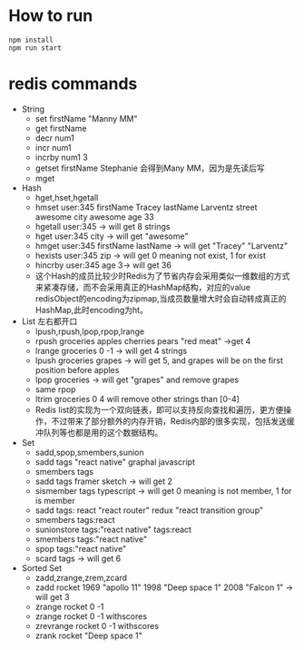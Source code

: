 # How to run
```
npm install
npm run start
```

# redis commands
- String
  - set firstName "Manny MM"
  - get firstName
  - decr num1
  - incr num1
  - incrby num1 3
  - getset firstName Stephanie 会得到Many MM，因为是先读后写
  - mget
- Hash
  - hget,hset,hgetall
  - hmset user:345 firstName Tracey lastName Larventz street awesome city awesome age 33
  - hgetall user:345 -> will get 8 strings
  - hget user:345 city -> will get "awesome"
  - hmget user:345 firstName lastName -> will get "Tracey" "Larventz"
  - hexists user:345 zip -> will get 0 meaning not exist, 1 for exist
  - hincrby user:345 age 3-> will get 36
  - 这个Hash的成员比较少时Redis为了节省内存会采用类似一维数组的方式来紧凑存储，而不会采用真正的HashMap结构，对应的value redisObject的encoding为zipmap,当成员数量增大时会自动转成真正的HashMap,此时encoding为ht。
- List 左右都开口
  - lpush,rpush,lpop,rpop,lrange
  - rpush groceries apples cherries pears "red meat" ->get 4
  - lrange groceries 0 -1 -> will get 4 strings
  - lpush groceries grapes -> will get 5, and grapes will be on the first position before apples
  - lpop groceries -> will get "grapes" and remove grapes
  - same rpop
  - ltrim groceries 0 4 will remove other strings than [0-4]
  - Redis list的实现为一个双向链表，即可以支持反向查找和遍历，更方便操作，不过带来了部分额外的内存开销，Redis内部的很多实现，包括发送缓冲队列等也都是用的这个数据结构。
- Set
  - sadd,spop,smembers,sunion
  - sadd tags "react native" graphal javascript
  - smembers tags
  - sadd tags framer sketch -> will get 2
  - sismember tags typescript -> will get 0 meaning is not member, 1 for is member
  - sadd tags: react "react router" redux "react transition group"
  - smembers tags:react
  - sunionstore tags:"react native" tags:react
  - smembers tags:"react native"
  - spop tags:"react native"
  - scard tags -> will get 6
- Sorted Set
  - zadd,zrange,zrem,zcard
  - zadd rocket 1969 "apollo 11" 1998 "Deep space 1" 2008 "Falcon 1" -> will get 3
  - zrange rocket 0 -1
  - zrange rocket 0 -1 withscores
  - zrevrange rocket 0 -1 withscores
  - zrank rocket "Deep space 1"